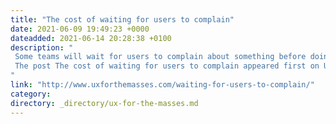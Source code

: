 ```yaml
---
title: "The cost of waiting for users to complain"
date: 2021-06-09 19:49:23 +0000
dateadded: 2021-06-14 20:28:38 +0100
description: "  
 Some teams will wait for users to complain about something before doing something about it. Find out why this can be costly approach and what you should be doing instead. 
 The post The cost of waiting for users to complain appeared first on UXM. 
"
link: "http://www.uxforthemasses.com/waiting-for-users-to-complain/"
category:
directory: _directory/ux-for-the-masses.md
---
```

